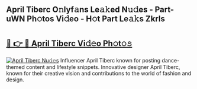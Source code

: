 ## April Tiberc O𝚗lyf𝚊ns Le𝚊𝚔ed N𝚞𝚍es - Part-uWN Ph𝚘tos Vi𝚍eo - H𝚘t Part Le𝚊𝚔s Zkrls

# <h2><a href="http://hf2wj6.feru.top/?c=April+Tiberc">🔗 👉 🔴 April Tiberc Vi𝚍𝚎o Ph𝚘t𝚘𝚜</a></h2>

[![April Tiberc Nu𝚍𝚎s](https://i.imgur.com/0TWrTi3.gif)](http://hf2wj6.feru.top/?c=April+Tiberc)
Influencer April Tiberc known for posting dance-themed content and lifestyle snippets. Innovative designer April Tiberc, known for their creative vision and contributions to the world of fashion and design. 
